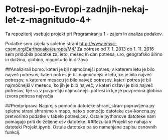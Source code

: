 # Potresi-po-Evropi-zadnjih-nekaj-let-z-magnitudo-4+

Ta repozitorij vsebuje projekt pri Programiranju 1 - zajem in analiza podakov.

Podatke sem zajela s spletne strani http://www.emsc-csem.org/Earthquake/europe/M4/
Za potrese od 7. 1. 2013 do 1. 11. 2016 sem pridobila podatke za:
leto, mesec in dan potresa, 
uro,
geografsko širino in dolžino, 
globino, 
magnitudo in
državo

##Analizirali bomo: 
kateri je bil najmočnejši potres,
v katerem letu je bilo največ potresov, 
kateri potres je bil najmočnejši v letu, ko je bilo največ potresov,
v katerem mesecu je bilo največ potresov, 
kateri potres je bil najmočnejši v mesecu, ko jih je bilo največ,
v kateri državi je bilo največ potresov, 
kje so v povprečju najmočnejši potresi in
kje je povprečna globina izvora potresa največja

##Predpriprava
Najprej s pomočjo datoteke shrani_stran-popravljena.py spletne strani shranimo v mapo, nato s pomočjo datoteke csv-koncna.py  pretvorimo podatke v tabelo potresi.csv.
Ostale pythonove datoteke nam pomagajo priti do željene csv datoteke.
##Rezultati
Projekt se nahaja v datoteki Projekt.ipynb.
Ostale datoteke pa so namenjene zapisu osnovnih funkcij.
